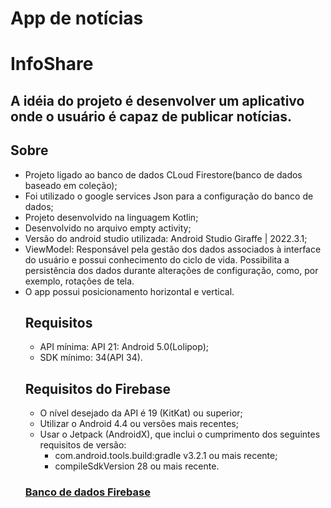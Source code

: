 # App de notícias
# InfoShare
## A idéia do projeto é desenvolver um aplicativo onde o usuário é capaz de publicar notícias.
## Sobre
 * Projeto ligado ao banco de dados CLoud Firestore(banco de dados baseado em coleção);
 * Foi utilizado o google services Json para a configuração do banco de dados;
 * Projeto desenvolvido na linguagem Kotlin;
 * Desenvolvido no arquivo empty activity;
 * Versão do android studio utilizada: Android Studio Giraffe | 2022.3.1;
 * ViewModel: Responsável pela gestão dos dados associados à interface do usuário e possui conhecimento do ciclo de vida. Possibilita a persistência dos dados durante alterações de configuração, como, por exemplo, rotações de tela.
 * O app possui posicionamento horizontal e vertical.
   ## Requisitos
    * API mínima: API 21: Android 5.0(Lolipop);
    * SDK mínimo: 34(API 34).
   ## Requisitos do Firebase
    * O nível desejado da API é 19 (KitKat) ou superior;
    * Utilizar o Android 4.4 ou versões mais recentes;
    * Usar o Jetpack (AndroidX), que inclui o cumprimento dos seguintes requisitos de versão:
      - com.android.tools.build:gradle v3.2.1 ou mais recente;
      - compileSdkVersion 28 ou mais recente.
   ### [Banco de dados Firebase](https://console.firebase.google.com/u/0/project/app-de-noticias-8dae7/firestore/data/~2Fnoticias?hl=pt-br&pli=1)
   
